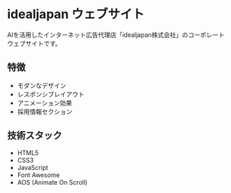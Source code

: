 # idealjapan ウェブサイト

AIを活用したインターネット広告代理店「idealjapan株式会社」のコーポレートウェブサイトです。

## 特徴

- モダンなデザイン
- レスポンシブレイアウト
- アニメーション効果
- 採用情報セクション

## 技術スタック

- HTML5
- CSS3
- JavaScript
- Font Awesome
- AOS (Animate On Scroll)
